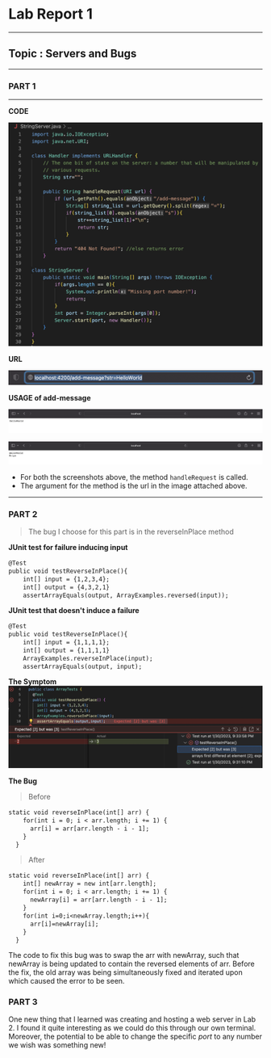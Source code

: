 # Lab Report 1
---
## Topic : Servers and Bugs
---
### PART 1
---
**CODE**

![Image](code.png)

**URL**

![Image](1.png)

**USAGE of add-message**

![Image](2.png)

![Image](3.png)

- For both the screenshots above, the method `handleRequest` is called.
- The argument for the method is the url in the image attached above.

---
### PART 2
> The bug I choose for this part is in the reverseInPlace method

**JUnit test for failure inducing input**

```
@Test
public void testReverseInPlace(){
    int[] input = {1,2,3,4};
    int[] output = {4,3,2,1}
    assertArrayEquals(output, ArrayExamples.reversed(input));
```

**JUnit test that doesn't induce a failure**

```
@Test
public void testReverseInPlace(){
    int[] input = {1,1,1,1};
    int[] output = {1,1,1,1}
    ArrayExamples.reverseInPlace(input);
    assertArrayEquals(output, input);
```

**The Symptom**
![Image](4.png)

**The Bug**
> Before

```
static void reverseInPlace(int[] arr) {
    for(int i = 0; i < arr.length; i += 1) {
      arr[i] = arr[arr.length - i - 1];
    }
  }
```

> After

```
static void reverseInPlace(int[] arr) {
    int[] newArray = new int[arr.length];
    for(int i = 0; i < arr.length; i += 1) {
      newArray[i] = arr[arr.length - i - 1];
    }
    for(int i=0;i<newArray.length;i++){
      arr[i]=newArray[i];
    }
  }
```
The code to fix this bug was to swap the arr with newArray, such that newArray is being updated to contain the reversed elements of arr.
Before the fix, the old array was being simultaneously fixed and iterated upon which caused the error to be seen.

### PART 3
One new thing that I learned was creating and hosting a web server in Lab 2. I found it quite interesting as we could do this through our own terminal.
Moreover, the potential to be able to change the specific *port* to any number we wish was something new!

